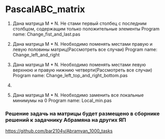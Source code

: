 # PascalABC_matrix

1) Дана матрица M * N. Не стами первый столбец с последним столбцом, содержащим только положительные элементы
  Program name: Change_fist_and_last.pas
  
2) Дана матрица M * N. Необходимо поменять местами правую и левую половины матриц(Рассмотреть все случаи)
	Program name: Change_left_and_right
	
3) Дана матрица M * N. Необходимо поменять местами левую верхнюю и правую нижнию четверти(Рассмотреть все случаи)
	Program name: Change_left_top_and_right_bottom.pas
	
4)

5) Дана матрица M * N. Необходимо заменить все локальные минимумы на 0
	Program name: Local_min.pas
	
	
### Решение задачь на матрицы будет размещено в сборнике решений к задачнику Абрамяна на других ЯП
https://github.com/bar2104y/Abramyan_1000_tasks

